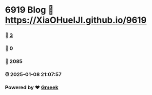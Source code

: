 # 6919 Blog :link: https://XiaOHueIJI.github.io/9619 
### :page_facing_up: [3](https://XiaOHueIJI.github.io/9619/tag.html) 
### :speech_balloon: 0 
### :hibiscus: 2085 
### :alarm_clock: 2025-01-08 21:07:57 
### Powered by :heart: [Gmeek](https://github.com/Meekdai/Gmeek)
